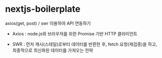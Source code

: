 # nextjs-boilerplate

axios(get, post) / swr 이용하여 API 연동하기

- Axios : node.js와 브라우저를 위한 Promise 기반 HTTP 클라이언트

- SWR : 먼저 캐시(스태일)로부터 데이터를 반환한 후, fetch 요청(재검증)을 하고, 최종적으로 최신화된 데이터를 가져오는 전략

